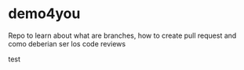 # demo4you
Repo to learn about what are branches, how to create pull request and como deberian ser los code reviews

test
